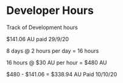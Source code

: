 # Developer Hours

Track of Development hours

$141.06 AU paid 29/9/20

8 days @ 2 hours per day = 16 hours

16 hours @ $30 AU per hour = $480 AU

$480 - $141.06 = $338.94 AU  Paid 10/10/20



